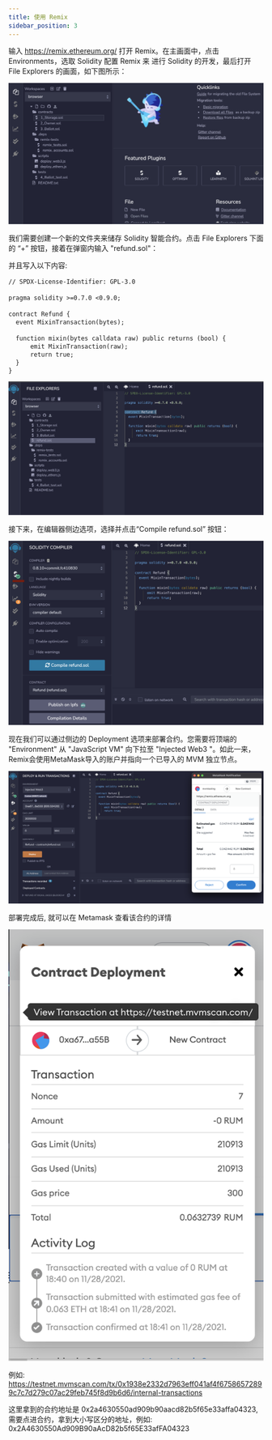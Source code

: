 ```yaml
---
title: 使用 Remix
sidebar_position: 3
---
```


输入 <https://remix.ethereum.org/> 打开 Remix。在主画面中，点击 Environments，选取 Solidity 配置 Remix 来 进行 Solidity 的开发，最后打开 File Explorers 的画面，如下图所示：

![using remix](./remix/using-remix-1.png)

我们需要创建一个新的文件夹来储存 Solidity 智能合约。点击 File Explorers 下面的 “+” 按钮，接着在弹窗内输入 "refund.sol"：

并且写入以下内容:

```solidity
// SPDX-License-Identifier: GPL-3.0

pragma solidity >=0.7.0 <0.9.0;

contract Refund {
  event MixinTransaction(bytes);

  function mixin(bytes calldata raw) public returns (bool) {
      emit MixinTransaction(raw);
      return true;
  }
}
```

![using remix](./remix/using-remix-2.png)

接下来，在编辑器侧边选项，选择并点击“Compile refund.sol” 按钮：

![using remix](./remix/using-remix-3.png)

现在我们可以通过侧边的 Deployment 选项来部署合约。您需要将顶端的 "Environment" 从 "JavaScript VM" 向下拉至 "Injected Web3 "。如此一来，Remix会使用MetaMask导入的账户并指向一个已导入的 MVM 独立节点。

![using remix](./remix/using-remix-4.png)

部署完成后, 就可以在 Metamask 查看该合约的详情

![using remix](./remix/using-remix-5.png)

例如:
<https://testnet.mvmscan.com/tx/0x1938e2332d7963eff041af4f67586572899c7c7d279c07ac29feb745f8d9b6d6/internal-transactions>

这里拿到的合约地址是 0x2a4630550ad909b90aacd82b5f65e33affa04323, 需要点进合约，拿到大小写区分的地址，例如: 0x2A4630550Ad909B90aAcD82b5f65E33afFA04323
